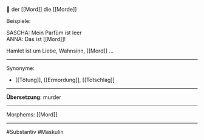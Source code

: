 🔵 der [[Mord]]
die [[Morde]]

Beispiele:

SASCHA: Mein Parfüm ist leer  
ANNA: Das ist [[Mord]]!  

Hamlet ist um Liebe, Wahnsinn, [[Mord]] …  


---
Synonyme:
- [[Tötung]], [[Ermordung]], [[Totschlag]]

---
**Übersetzung**: murder

---
Morphems:
[[Mord]]

---
#Substantiv #Maskulin